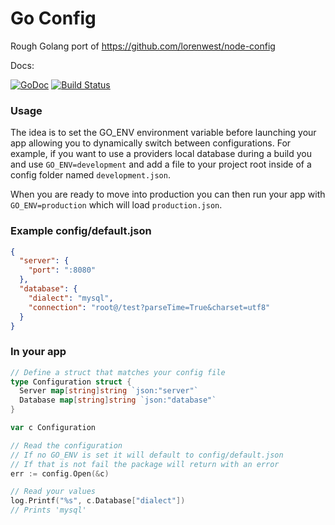 # Go Config
Rough Golang port of https://github.com/lorenwest/node-config

Docs:

[![GoDoc](https://godoc.org/github.com/mattkrea/go-config?status.svg)](https://godoc.org/github.com/mattkrea/go-config) [![Build Status](https://travis-ci.org/mattkrea/go-config.svg)](https://travis-ci.org/mattkrea/go-config)

### Usage

The idea is to set the GO_ENV environment variable before launching your app allowing you to dynamically switch between configurations. For example, if you want to use a providers local database during a build you and use `GO_ENV=development` and add a file to your project root inside of a config folder named `development.json`.

When you are ready to move into production you can then run your app with `GO_ENV=production` which will load `production.json`.

### Example config/default.json
```json
{
  "server": {
    "port": ":8080"
  },
  "database": {
    "dialect": "mysql",
    "connection": "root@/test?parseTime=True&charset=utf8"
  }
}
```

### In your app
```go
// Define a struct that matches your config file
type Configuration struct {
  Server map[string]string `json:"server"`
  Database map[string]string `json:"database"`
}

var c Configuration

// Read the configuration
// If no GO_ENV is set it will default to config/default.json
// If that is not fail the package will return with an error
err := config.Open(&c)

// Read your values
log.Printf("%s", c.Database["dialect"])
// Prints 'mysql'
```
